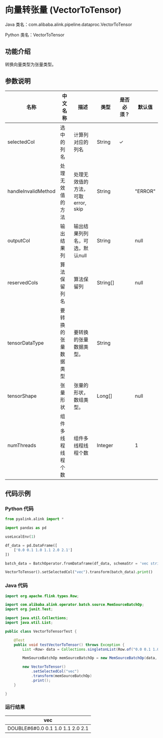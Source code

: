 # 向量转张量 (VectorToTensor)
Java 类名：com.alibaba.alink.pipeline.dataproc.VectorToTensor

Python 类名：VectorToTensor


## 功能介绍
转换向量类型为张量类型。

## 参数说明

| 名称 | 中文名称 | 描述 | 类型 | 是否必须？ | 默认值 |
| --- | --- | --- | --- | --- | --- |
| selectedCol | 选中的列名 | 计算列对应的列名 | String | ✓ |  |
| handleInvalidMethod | 处理无效值的方法 | 处理无效值的方法，可取 error, skip | String |  | "ERROR" |
| outputCol | 输出结果列 | 输出结果列列名，可选，默认null | String |  | null |
| reservedCols | 算法保留列名 | 算法保留列 | String[] |  | null |
| tensorDataType | 要转换的张量数据类型 | 要转换的张量数据类型。 | String |  |  |
| tensorShape | 张量形状 | 张量的形状，数组类型。 | Long[] |  | null |
| numThreads | 组件多线程线程个数 | 组件多线程线程个数 | Integer |  | 1 |


## 代码示例
### Python 代码
```python
from pyalink.alink import *

import pandas as pd

useLocalEnv(1)

df_data = pd.DataFrame([
    ['0.0 0.1 1.0 1.1 2.0 2.1']
])

batch_data = BatchOperator.fromDataframe(df_data, schemaStr = 'vec string')

VectorToTensor().setSelectedCol("vec").transform(batch_data).print()

```
### Java 代码
```java
import org.apache.flink.types.Row;

import com.alibaba.alink.operator.batch.source.MemSourceBatchOp;
import org.junit.Test;

import java.util.Collections;
import java.util.List;

public class VectorToTensorTest {

	@Test
	public void testVectorToTensor() throws Exception {
		List <Row> data = Collections.singletonList(Row.of("0.0 0.1 1.0 1.1 2.0 2.1"));

		MemSourceBatchOp memSourceBatchOp = new MemSourceBatchOp(data, "vec string");

		new VectorToTensor()
			.setSelectedCol("vec")
			.transform(memSourceBatchOp)
			.print();
	}

}
```

### 运行结果

| vec                              |
|----------------------------------|
| DOUBLE#6#0.0 0.1 1.0 1.1 2.0 2.1 |
